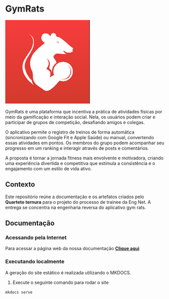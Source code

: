 # GymRats

![Logo](./assets/logo.png)

GymRats é uma plataforma que incentiva a prática de atividades físicas por meio da gamificação e interação social. Nela, os usuários podem criar e participar de grupos de competição, desafiando amigos e colegas.

O aplicativo permite o registro de treinos de forma automática (sincronizando com Google Fit e Apple Saúde) ou manual, convertendo essas atividades em pontos. Os membros do grupo podem acompanhar seu progresso em um ranking e interagir através de posts e comentários.

A proposta é tornar a jornada fitness mais envolvente e motivadora, criando uma experiência divertida e competitiva que estimula a consistência e o engajamento com um estilo de vida ativo.

## Contexto

Este repositório reúne a documentação e os artefatos criados pelo **Quarteto ternura** para o projeto do processo de trainee da Eng Net. A entrega se concentra na engenharia reversa do aplicativo gym rats.

## Documentação

### Acessando pela Internet

Para acessar a página web da nossa documentação **[Clique aqui](https://fbressa.github.io/entregaTraineeEngNet2025.2/)**

### Executando localmente

A geração do site estático é realizada utilizando o MKDOCS.

1. Execute o seguinte comando para rodar o site

```shell
mkdocs serve